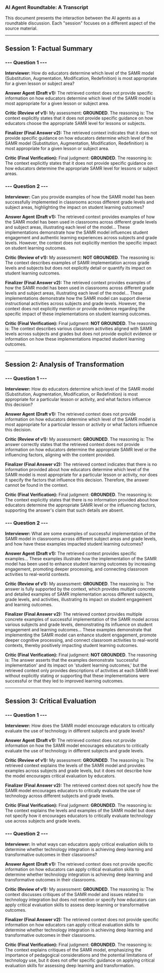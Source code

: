 ### AI Agent Roundtable: A Transcript

This document presents the interaction between the AI agents as a roundtable discussion. Each "session" focuses on a different aspect of the source material.

---
## Session 1: Factual Summary

### --- Question 1 ---

**Interviewer:** How do educators determine which level of the SAMR model (Substitution, Augmentation, Modification, Redefinition) is most appropriate for a given lesson or subject area?

**Answer Agent (Draft v1):** The retrieved context does not provide specific information on how educators determine which level of the SAMR model is most appropriate for a given lesson or subject area.

**Critic (Review of v1):** My assessment: **GROUNDED**. The reasoning is: The context explicitly states that it does not provide specific guidance on how educators choose the appropriate SAMR level for lessons or subjects.

**Finalizer (Final Answer v2):** The retrieved context indicates that it does not provide specific guidance on how educators determine which level of the SAMR model (Substitution, Augmentation, Modification, Redefinition) is most appropriate for a given lesson or subject area.

**Critic (Final Verification):** Final judgment: **GROUNDED**. The reasoning is: The context explicitly states that it does not provide specific guidance on how educators determine the appropriate SAMR level for lessons or subject areas.

### --- Question 2 ---

**Interviewer:** Can you provide examples of how the SAMR model has been successfully implemented in classrooms across different grade levels and subject areas, highlighting the impact on student learning outcomes?

**Answer Agent (Draft v1):** The retrieved context provides examples of how the SAMR model has been used in classrooms across different grade levels and subject areas, illustrating each level of the model... These implementations demonstrate how the SAMR model influences student engagement and authentic learning experiences across subjects and grade levels. However, the context does not explicitly mention the specific impact on student learning outcomes.

**Critic (Review of v1):** My assessment: **NOT GROUNDED**. The reasoning is: The context describes examples of SAMR implementation across grade levels and subjects but does not explicitly detail or quantify its impact on student learning outcomes.

**Finalizer (Final Answer v2):** The retrieved context provides examples of how the SAMR model has been used in classrooms across different grade levels and subject areas, illustrating each level of the model... These implementations demonstrate how the SAMR model can support diverse instructional activities across subjects and grade levels. However, the context does not explicitly mention or provide evidence regarding the specific impact of these implementations on student learning outcomes.

**Critic (Final Verification):** Final judgment: **NOT GROUNDED**. The reasoning is: The context describes various classroom activities aligned with SAMR levels across subjects and grades but does not provide explicit evidence or information on how these implementations impacted student learning outcomes.

---
## Session 2: Analysis of Transformation

### --- Question 1 ---

**Interviewer:** How do educators determine which level of the SAMR model (Substitution, Augmentation, Modification, or Redefinition) is most appropriate for a particular lesson or activity, and what factors influence this decision?

**Answer Agent (Draft v1):** The retrieved context does not provide information on how educators determine which level of the SAMR model is most appropriate for a particular lesson or activity or what factors influence this decision.

**Critic (Review of v1):** My assessment: **GROUNDED**. The reasoning is: The answer correctly states that the retrieved context does not provide information on how educators determine the appropriate SAMR level or the influencing factors, aligning with the content provided.

**Finalizer (Final Answer v2):** The retrieved context indicates that there is no information provided about how educators determine which level of the SAMR model is most appropriate for a particular lesson or activity, nor does it specify the factors that influence this decision. Therefore, the answer cannot be found in the context.

**Critic (Final Verification):** Final judgment: **GROUNDED**. The reasoning is: The context explicitly states that there is no information provided about how educators determine the appropriate SAMR level or the influencing factors, supporting the answer's claim that such details are absent.

### --- Question 2 ---

**Interviewer:** What are some examples of successful implementation of the SAMR model in classrooms across different subject areas and grade levels, and how have these examples impacted student learning outcomes?

**Answer Agent (Draft v1):** The retrieved context provides specific examples... These examples illustrate how the implementation of the SAMR model has been used to enhance student learning outcomes by increasing engagement, promoting deeper processing, and connecting classroom activities to real-world contexts.

**Critic (Review of v1):** My assessment: **GROUNDED**. The reasoning is: The answer is fully supported by the context, which provides multiple concrete and detailed examples of SAMR implementation across different subjects, grade levels, and activities, illustrating its impact on student engagement and learning outcomes.

**Finalizer (Final Answer v2):** The retrieved context provides multiple concrete examples of successful implementation of the SAMR model across various subjects and grade levels, demonstrating its influence on student engagement and learning outcomes... These examples demonstrate that implementing the SAMR model can enhance student engagement, promote deeper cognitive processing, and connect classroom activities to real-world contexts, thereby positively impacting student learning outcomes.

**Critic (Final Verification):** Final judgment: **NOT GROUNDED**. The reasoning is: The answer asserts that the examples demonstrate 'successful implementation' and its impact on 'student learning outcomes,' but the retrieved context only provides descriptions of activities at each SAMR level without explicitly stating or supporting that these implementations were successful or that they led to improved learning outcomes.

---
## Session 3: Critical Evaluation

### --- Question 1 ---

**Interviewer:** How does the SAMR model encourage educators to critically evaluate the use of technology in different subjects and grade levels?

**Answer Agent (Draft v1):** The retrieved context does not provide information on how the SAMR model encourages educators to critically evaluate the use of technology in different subjects and grade levels.

**Critic (Review of v1):** My assessment: **GROUNDED**. The reasoning is: The retrieved context explains the levels of the SAMR model and provides examples across subjects and grade levels, but it does not describe how the model encourages critical evaluation by educators.

**Finalizer (Final Answer v2):** The retrieved context does not specify how the SAMR model encourages educators to critically evaluate the use of technology across different subjects and grade levels.

**Critic (Final Verification):** Final judgment: **GROUNDED**. The reasoning is: The context explains the levels and examples of the SAMR model but does not specify how it encourages educators to critically evaluate technology use across subjects and grade levels.

### --- Question 2 ---

**Interviewer:** In what ways can educators apply critical evaluation skills to determine whether technology integration is achieving deep learning and transformative outcomes in their classrooms?

**Answer Agent (Draft v1):** The retrieved context does not provide specific information on how educators can apply critical evaluation skills to determine whether technology integration is achieving deep learning and transformative outcomes in their classrooms.

**Critic (Review of v1):** My assessment: **GROUNDED**. The reasoning is: The context discusses critiques of the SAMR model and issues related to technology integration but does not mention or specify how educators can apply critical evaluation skills to assess deep learning or transformative outcomes.

**Finalizer (Final Answer v2):** The retrieved context does not provide specific information on how educators can apply critical evaluation skills to determine whether technology integration is achieving deep learning and transformative outcomes in their classrooms.

**Critic (Final Verification):** Final judgment: **GROUNDED**. The reasoning is: The context explains critiques of the SAMR model, emphasizing the importance of pedagogical considerations and the potential limitations of technology use, but it does not offer specific guidance on applying critical evaluation skills for assessing deep learning and transformation.
